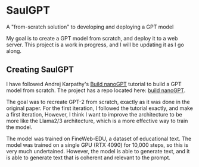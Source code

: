 # SaulGPT
A "from-scratch solution" to developing and deploying a GPT model

My goal is to create a GPT model from scratch, and deploy it to a web server. This project is a work in progress, and I will be updating it as I go along.

## Creating SaulGPT
I have followed Andrej Karpathy's [Build nanoGPT](https://www.youtube.com/watch?v=l8pRSuU81PU&ab_channel=AndrejKarpathy) tutorial to build a GPT model from scratch. The project has a repo located here: [build nanoGPT](https://github.com/karpathy/build-nanogpt).

The goal was to recreate GPT-2 from scratch, exactly as it was done in the original paper. For the first iteration, I followed the tutorial exactly, and make a first iteration, However, I think I want to improve the architecture to be more like the Llama2/3 architecture, which is a more effective way to train the model.

The model was trained on FineWeb-EDU, a dataset of educational text. The model was trained on a single GPU (RTX 4090) for 10,000 steps, so this is very much undertained. However, the model is able to generate text, and it is able to generate text that is coherent and relevant to the prompt.
